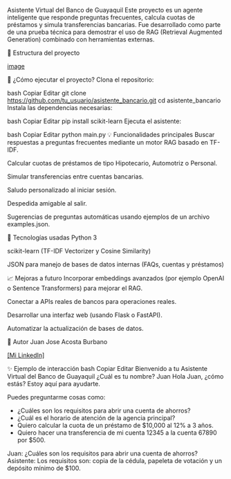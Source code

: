 Asistente Virtual del Banco de Guayaquil
Este proyecto es un agente inteligente que responde preguntas frecuentes, calcula cuotas de préstamos y simula transferencias bancarias.
Fue desarrollado como parte de una prueba técnica para demostrar el uso de RAG (Retrieval Augmented Generation) combinado con herramientas externas.

📂 Estructura del proyecto


[image](https://github.com/user-attachments/assets/a1f69dae-ef59-4637-be97-aaf34fabc136)

🚀 ¿Cómo ejecutar el proyecto?
Clona el repositorio:

bash
Copiar
Editar
git clone https://github.com/tu_usuario/asistente_bancario.git
cd asistente_bancario
Instala las dependencias necesarias:

bash
Copiar
Editar
pip install scikit-learn
Ejecuta el asistente:

bash
Copiar
Editar
python main.py
💡 Funcionalidades principales
Buscar respuestas a preguntas frecuentes mediante un motor RAG basado en TF-IDF.

Calcular cuotas de préstamos de tipo Hipotecario, Automotriz o Personal.

Simular transferencias entre cuentas bancarias.

Saludo personalizado al iniciar sesión.

Despedida amigable al salir.

Sugerencias de preguntas automáticas usando ejemplos de un archivo examples.json.

🧠 Tecnologías usadas
Python 3

scikit-learn (TF-IDF Vectorizer y Cosine Similarity)

JSON para manejo de bases de datos internas (FAQs, cuentas y préstamos)

📈 Mejoras a futuro
Incorporar embeddings avanzados (por ejemplo OpenAI o Sentence Transformers) para mejorar el RAG.

Conectar a APIs reales de bancos para operaciones reales.

Desarrollar una interfaz web (usando Flask o FastAPI).

Automatizar la actualización de bases de datos.

🤝 Autor
Juan Jose Acosta Burbano

[\[Mi LinkedIn\]](https://www.linkedin.com/in/juan-acosta-a769871b9/)

✨ Ejemplo de interacción
bash
Copiar
Editar
Bienvenido a tu Asistente Virtual del Banco de Guayaquil
¿Cuál es tu nombre? Juan
Hola Juan, ¿cómo estás? Estoy aquí para ayudarte.

Puedes preguntarme cosas como:
- ¿Cuáles son los requisitos para abrir una cuenta de ahorros?
- ¿Cuál es el horario de atención de la agencia principal?
- Quiero calcular la cuota de un préstamo de $10,000 al 12% a 3 años.
- Quiero hacer una transferencia de mi cuenta 12345 a la cuenta 67890 por $500.

Juan: ¿Cuáles son los requisitos para abrir una cuenta de ahorros?
Asistente: Los requisitos son: copia de la cédula, papeleta de votación y un depósito mínimo de $100.
